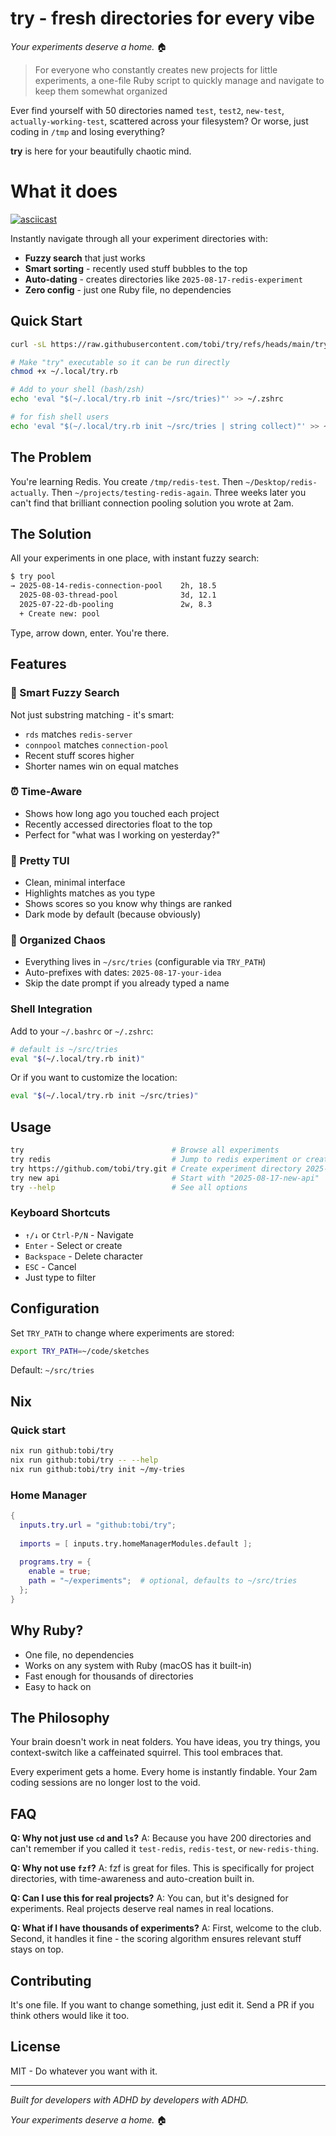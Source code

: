 # try - fresh directories for every vibe

*Your experiments deserve a home.* 🏠

> For everyone who constantly creates new projects for little experiments, a one-file Ruby script to quickly manage and navigate to keep them somewhat organized

Ever find yourself with 50 directories named `test`, `test2`, `new-test`, `actually-working-test`, scattered across your filesystem? Or worse, just coding in `/tmp` and losing everything?

**try** is here for your beautifully chaotic mind.

# What it does 

[![asciicast](https://asciinema.org/a/ve8AXBaPhkKz40YbqPTlVjqgs.svg)](https://asciinema.org/a/ve8AXBaPhkKz40YbqPTlVjqgs)

Instantly navigate through all your experiment directories with:
- **Fuzzy search** that just works
- **Smart sorting** - recently used stuff bubbles to the top
- **Auto-dating** - creates directories like `2025-08-17-redis-experiment`
- **Zero config** - just one Ruby file, no dependencies

## Quick Start

```bash
curl -sL https://raw.githubusercontent.com/tobi/try/refs/heads/main/try.rb > ~/.local/try.rb

# Make "try" executable so it can be run directly
chmod +x ~/.local/try.rb

# Add to your shell (bash/zsh)
echo 'eval "$(~/.local/try.rb init ~/src/tries)"' >> ~/.zshrc

# for fish shell users
echo 'eval "$(~/.local/try.rb init ~/src/tries | string collect)"' >> ~/.config/fish/config.fish
```

## The Problem

You're learning Redis. You create `/tmp/redis-test`. Then `~/Desktop/redis-actually`. Then `~/projects/testing-redis-again`. Three weeks later you can't find that brilliant connection pooling solution you wrote at 2am.

## The Solution

All your experiments in one place, with instant fuzzy search:

```bash
$ try pool
→ 2025-08-14-redis-connection-pool    2h, 18.5
  2025-08-03-thread-pool              3d, 12.1
  2025-07-22-db-pooling               2w, 8.3
  + Create new: pool
```

Type, arrow down, enter. You're there.

## Features

### 🎯 Smart Fuzzy Search
Not just substring matching - it's smart:
- `rds` matches `redis-server`
- `connpool` matches `connection-pool`
- Recent stuff scores higher
- Shorter names win on equal matches

### ⏰ Time-Aware
- Shows how long ago you touched each project
- Recently accessed directories float to the top
- Perfect for "what was I working on yesterday?"

### 🎨 Pretty TUI
- Clean, minimal interface
- Highlights matches as you type
- Shows scores so you know why things are ranked
- Dark mode by default (because obviously)

### 📁 Organized Chaos
- Everything lives in `~/src/tries` (configurable via `TRY_PATH`)
- Auto-prefixes with dates: `2025-08-17-your-idea`
- Skip the date prompt if you already typed a name

### Shell Integration

Add to your `~/.bashrc` or `~/.zshrc`:



```bash
# default is ~/src/tries
eval "$(~/.local/try.rb init)"
```

Or if you want to customize the location:

```bash
eval "$(~/.local/try.rb init ~/src/tries)"
```

## Usage

```bash
try                                 # Browse all experiments
try redis                           # Jump to redis experiment or create new
try https://github.com/tobi/try.git # Create experiment directory 2025-08-17-try, clone git then jump into it    
try new api                         # Start with "2025-08-17-new-api"
try --help                          # See all options
```

### Keyboard Shortcuts

- `↑/↓` or `Ctrl-P/N` - Navigate
- `Enter` - Select or create
- `Backspace` - Delete character
- `ESC` - Cancel
- Just type to filter

## Configuration

Set `TRY_PATH` to change where experiments are stored:

```bash
export TRY_PATH=~/code/sketches
```

Default: `~/src/tries`

## Nix

### Quick start

```bash
nix run github:tobi/try
nix run github:tobi/try -- --help
nix run github:tobi/try init ~/my-tries
```

### Home Manager

```nix
{
  inputs.try.url = "github:tobi/try";
  
  imports = [ inputs.try.homeManagerModules.default ];
  
  programs.try = {
    enable = true;
    path = "~/experiments";  # optional, defaults to ~/src/tries
  };
}
```

## Why Ruby?

- One file, no dependencies
- Works on any system with Ruby (macOS has it built-in)
- Fast enough for thousands of directories
- Easy to hack on

## The Philosophy

Your brain doesn't work in neat folders. You have ideas, you try things, you context-switch like a caffeinated squirrel. This tool embraces that.

Every experiment gets a home. Every home is instantly findable. Your 2am coding sessions are no longer lost to the void.

## FAQ

**Q: Why not just use `cd` and `ls`?**
A: Because you have 200 directories and can't remember if you called it `test-redis`, `redis-test`, or `new-redis-thing`.

**Q: Why not use `fzf`?**
A: fzf is great for files. This is specifically for project directories, with time-awareness and auto-creation built in.

**Q: Can I use this for real projects?**
A: You can, but it's designed for experiments. Real projects deserve real names in real locations.

**Q: What if I have thousands of experiments?**
A: First, welcome to the club. Second, it handles it fine - the scoring algorithm ensures relevant stuff stays on top.

## Contributing

It's one file. If you want to change something, just edit it. Send a PR if you think others would like it too.

## License

MIT - Do whatever you want with it.

---

*Built for developers with ADHD by developers with ADHD.*

*Your experiments deserve a home.* 🏠
